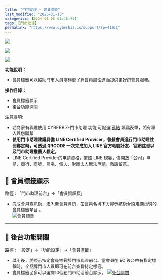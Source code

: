 ```yaml
---
title: "門市助理 – 會員標籤"
last_modified: "2025-01-13"
categories: [2024-05-06 01:16:46]
tags: [門市助理]
permalink: "https://www.cyberbiz.io/support/?p=41951"
---
```


![](https://www.cyberbiz.io/support/wp-content/uploads/適用站別.png)

[![](https://www.cyberbiz.io/support/wp-content/uploads/台灣站.png)](https://www.cyberbiz.io/support/?page_id=2490)

[![](https://www.cyberbiz.io/support/wp-content/uploads/門市助理.png)](https://www.cyberbiz.io/support/?page_id=42126)

**功能說明：**  

* 會員標籤可以協助門市人員能夠更了解會員屬性進而提供更好的會員服務。

**操作目錄：**

* 會員標籤顯示
* 後台功能開關

注意事項:  

* 若商家有興趣使用 CYBERBIZ-門市助理 功能 可點選 [連結](https://docs.google.com/forms/d/e/1FAIpQLScAzqU3OckpsS-XBy3yvioKksDBazronFTuEl_RBonxCATHaQ/viewform) 填寫表單，將有專人與您聯繫
* **使用門市助理建議具備 LINE Certified Provider，後續會員進行門市助理註冊綁定時，可透過 QRCODE 一次完成加入 LINE 官方帳號好友、官網註冊以及門市助理推薦人綁定。**
* LINE Certified Provider的申請資格，按照 LINE 規範，僅開放「公司」申請，商行、商號、農場、個人、財團法人無法申請，敬請留意。

## 📌 會員標籤顯示


路徑 :  「門市助理前台」→「會員資訊頁」  


* 完成會員查訊後，進入至會員資訊，在會員名稱下方顯示被後台設定要出現的會員標籤項目 。  
[![會員標籤](https://www.cyberbiz.io/support/wp-content/uploads/門市助理-會員標籤01.png)](https://www.cyberbiz.io/support/wp-content/uploads/門市助理-會員標籤01.png)



* * *

## 📌 後台功能開關


路徑 : 「設定」→「功能設定」→「會員標籤」  


* 啟用後，將顯示指定會員標籤於門市助理前台。當會員在 EC 後台帶有指定標籤時，全品牌門市人員即可在前台查看特定標籤。
* 會員標籤至多可以選擇10個在門市助理前台顯示。
[![後台開關](https://www.cyberbiz.io/support/wp-content/uploads/門市助理-會員標籤02.png)](https://www.cyberbiz.io/support/wp-content/uploads/門市助理-會員標籤02.png)



